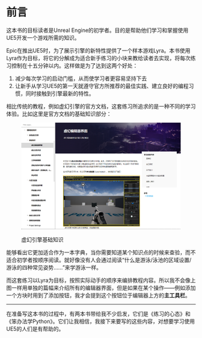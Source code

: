 # 前言

这本书的目标读者是Unreal Engine的初学者。目的是帮助他们学习和掌握使用UE5开发一个游戏所需的知识。

Epic在推出UE5时，为了展示引擎的新特性提供了一个样本游戏Lyra。本书使用Lyra作为目标，将它的分解成为适合新手练习的小块来教给读者去实现，将每次练习控制在十五分钟以内。这样做是为了达到这两个好处：

1. 减少每次学习的启动门槛，从而使学习者更容易坚持下去
2. 让新手从学习UE5的第一天就遵守官方所推荐的最佳实践、建立良好的编程习惯，同时接触到引擎最新的特性。

相比传统的教程，例如虚幻引擎的官方文档，这套练习所追求的是一种不同的学习体验。比如这里是官方文档的基础知识部分：

<figure><img src=".gitbook/assets/image.png" alt=""><figcaption><p>虚幻引擎基础知识</p></figcaption></figure>

能够看出它更加适合作为一本字典，当你需要知道某个知识点的时候来查验，而不适合初学者按顺序阅读。就好像没有人会通过阅读“什么是游泳/泳池的区域设置/游泳的四种常见姿势……”来学游泳一样。

而这套练习以Lyra为目标，按照实际动手的顺序来编排教程内容。所以我不会像上图一样用单独的篇幅来介绍所有的编辑器界面，但是如果在某个操作——例如添加一个方块时用到了添加按钮，我才会提到这个按钮位于编辑器上方的**主工具栏**。

***

在准备写这本书的过程中，有两本书带给我不少启发，它们是《练习的心态》和《笨办法学Python》。它们让我相信，我接下来要写的这些内容，对想要学习使用UE5的人们是有帮助的。
